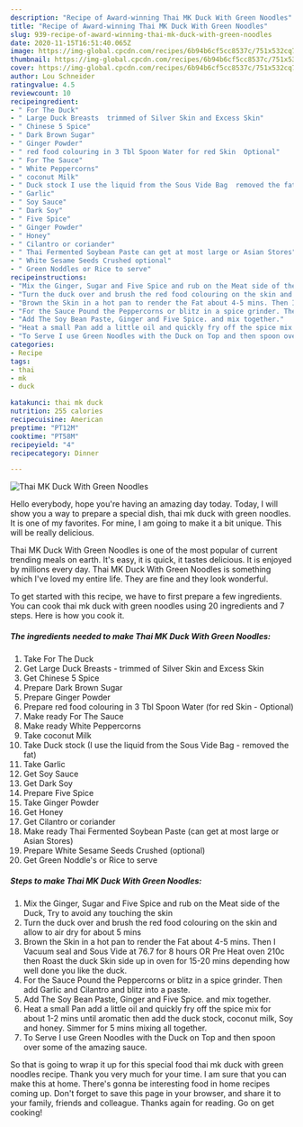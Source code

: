```yaml
---
description: "Recipe of Award-winning Thai MK Duck With Green Noodles"
title: "Recipe of Award-winning Thai MK Duck With Green Noodles"
slug: 939-recipe-of-award-winning-thai-mk-duck-with-green-noodles
date: 2020-11-15T16:51:40.065Z
image: https://img-global.cpcdn.com/recipes/6b94b6cf5cc8537c/751x532cq70/thai-mk-duck-with-green-noodles-recipe-main-photo.jpg
thumbnail: https://img-global.cpcdn.com/recipes/6b94b6cf5cc8537c/751x532cq70/thai-mk-duck-with-green-noodles-recipe-main-photo.jpg
cover: https://img-global.cpcdn.com/recipes/6b94b6cf5cc8537c/751x532cq70/thai-mk-duck-with-green-noodles-recipe-main-photo.jpg
author: Lou Schneider
ratingvalue: 4.5
reviewcount: 10
recipeingredient:
- " For The Duck"
- " Large Duck Breasts  trimmed of Silver Skin and Excess Skin"
- " Chinese 5 Spice"
- " Dark Brown Sugar"
- " Ginger Powder"
- " red food colouring in 3 Tbl Spoon Water for red Skin  Optional"
- " For The Sauce"
- " White Peppercorns"
- " coconut Milk"
- " Duck stock I use the liquid from the Sous Vide Bag  removed the fat"
- " Garlic"
- " Soy Sauce"
- " Dark Soy"
- " Five Spice"
- " Ginger Powder"
- " Honey"
- " Cilantro or coriander"
- " Thai Fermented Soybean Paste can get at most large or Asian Stores"
- " White Sesame Seeds Crushed optional"
- " Green Noddles or Rice to serve"
recipeinstructions:
- "Mix the Ginger, Sugar and Five Spice and rub on the Meat side of the Duck, Try to avoid any touching the skin"
- "Turn the duck over and brush the red food colouring on the skin and allow to air dry for about 5 mins"
- "Brown the Skin in a hot pan to render the Fat about 4-5 mins. Then I Vacuum seal and Sous Vide at 76.7 for 8 hours OR Pre Heat oven 210c then Roast the duck Skin side up in oven for 15-20 mins depending how well done you like the duck."
- "For the Sauce Pound the Peppercorns or blitz in a spice grinder. Then add Garlic and Cilantro and blitz into a paste."
- "Add The Soy Bean Paste, Ginger and Five Spice. and mix together."
- "Heat a small Pan add a little oil and quickly fry off the spice mix for about 1-2 mins until aromatic then add the duck stock, coconut milk, Soy and honey. Simmer for 5 mins mixing all together."
- "To Serve I use Green Noodles with the Duck on Top and then spoon over some of the amazing sauce."
categories:
- Recipe
tags:
- thai
- mk
- duck

katakunci: thai mk duck 
nutrition: 255 calories
recipecuisine: American
preptime: "PT12M"
cooktime: "PT58M"
recipeyield: "4"
recipecategory: Dinner

---
```



![Thai MK Duck With Green Noodles](https://img-global.cpcdn.com/recipes/6b94b6cf5cc8537c/751x532cq70/thai-mk-duck-with-green-noodles-recipe-main-photo.jpg)

Hello everybody, hope you're having an amazing day today. Today, I will show you a way to prepare a special dish, thai mk duck with green noodles. It is one of my favorites. For mine, I am going to make it a bit unique. This will be really delicious.

Thai MK Duck With Green Noodles is one of the most popular of current trending meals on earth. It's easy, it is quick, it tastes delicious. It is enjoyed by millions every day. Thai MK Duck With Green Noodles is something which I've loved my entire life. They are fine and they look wonderful.




To get started with this recipe, we have to first prepare a few ingredients. You can cook thai mk duck with green noodles using 20 ingredients and 7 steps. Here is how you cook it.

<!--inarticleads1-->

##### The ingredients needed to make Thai MK Duck With Green Noodles:

1. Take  For The Duck
1. Get  Large Duck Breasts - trimmed of Silver Skin and Excess Skin
1. Get  Chinese 5 Spice
1. Prepare  Dark Brown Sugar
1. Prepare  Ginger Powder
1. Prepare  red food colouring in 3 Tbl Spoon Water (for red Skin - Optional)
1. Make ready  For The Sauce
1. Make ready  White Peppercorns
1. Take  coconut Milk
1. Take  Duck stock (I use the liquid from the Sous Vide Bag - removed the fat)
1. Take  Garlic
1. Get  Soy Sauce
1. Get  Dark Soy
1. Prepare  Five Spice
1. Take  Ginger Powder
1. Get  Honey
1. Get  Cilantro or coriander
1. Make ready  Thai Fermented Soybean Paste (can get at most large or Asian Stores)
1. Prepare  White Sesame Seeds Crushed (optional)
1. Get  Green Noddle&#39;s or Rice to serve




<!--inarticleads2-->

##### Steps to make Thai MK Duck With Green Noodles:

1. Mix the Ginger, Sugar and Five Spice and rub on the Meat side of the Duck, Try to avoid any touching the skin
1. Turn the duck over and brush the red food colouring on the skin and allow to air dry for about 5 mins
1. Brown the Skin in a hot pan to render the Fat about 4-5 mins. Then I Vacuum seal and Sous Vide at 76.7 for 8 hours OR Pre Heat oven 210c then Roast the duck Skin side up in oven for 15-20 mins depending how well done you like the duck.
1. For the Sauce Pound the Peppercorns or blitz in a spice grinder. Then add Garlic and Cilantro and blitz into a paste.
1. Add The Soy Bean Paste, Ginger and Five Spice. and mix together.
1. Heat a small Pan add a little oil and quickly fry off the spice mix for about 1-2 mins until aromatic then add the duck stock, coconut milk, Soy and honey. Simmer for 5 mins mixing all together.
1. To Serve I use Green Noodles with the Duck on Top and then spoon over some of the amazing sauce.




So that is going to wrap it up for this special food thai mk duck with green noodles recipe. Thank you very much for your time. I am sure that you can make this at home. There's gonna be interesting food in home recipes coming up. Don't forget to save this page in your browser, and share it to your family, friends and colleague. Thanks again for reading. Go on get cooking!
